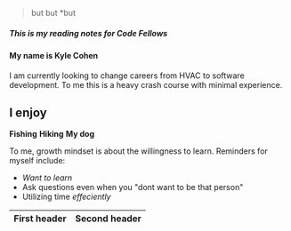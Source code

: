 > but
>but
*but

##### This is my reading notes for Code Fellows
#### My name is Kyle Cohen
I am currently looking to change careers from HVAC to software development.
To me this is a heavy crash course with minimal experience. 

## I enjoy
**Fishing**
**Hiking**
**My dog**

To me, growth mindset is about the willingness to learn. Reminders for myself include:

- *Want to learn*
- Ask questions even when you "dont want to be that person"
- Utilizing time *effeciently*

First header|Second header
------------|----------

